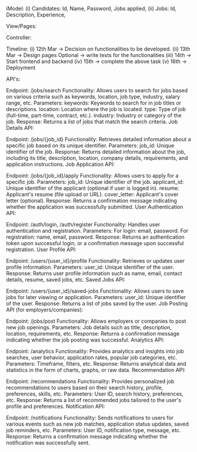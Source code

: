 iModel:
(i) Candidates: 
    Id, Name, Password, Jobs applied, 
(ii) Jobs:
    Id, Description, Experience, 


View/Pages:



Controller:



Timeline:
(i) 12th Mar -> Decision on functionalities to be developed.
(ii) 13th Mar -> Design pages
Optional -> write tests for the functionalities
(iii) 14th -> Start frontend and backend
(iv) 15th -> complete the above task
(v) 16th -> Deployment


API's:

Endpoint: /jobs/search
Functionality: Allows users to search for jobs based on various criteria such as keywords, location, job type, industry, salary range, etc.
Parameters:
keywords: Keywords to search for in job titles or descriptions.
location: Location where the job is located.
type: Type of job (full-time, part-time, contract, etc.).
industry: Industry or category of the job.
Response: Returns a list of jobs that match the search criteria.
Job Details API:

Endpoint: /jobs/{job_id}
Functionality: Retrieves detailed information about a specific job based on its unique identifier.
Parameters:
job_id: Unique identifier of the job.
Response: Returns detailed information about the job, including its title, description, location, company details, requirements, and application instructions.
Job Application API:

Endpoint: /jobs/{job_id}/apply
Functionality: Allows users to apply for a specific job.
Parameters:
job_id: Unique identifier of the job.
applicant_id: Unique identifier of the applicant (optional if user is logged in).
resume: Applicant's resume (file upload or URL).
cover_letter: Applicant's cover letter (optional).
Response: Returns a confirmation message indicating whether the application was successfully submitted.
User Authentication API:

Endpoint: /auth/login, /auth/register
Functionality: Handles user authentication and registration.
Parameters:
For login: email, password.
For registration: name, email, password.
Response: Returns an authentication token upon successful login, or a confirmation message upon successful registration.
User Profile API:

Endpoint: /users/{user_id}/profile
Functionality: Retrieves or updates user profile information.
Parameters:
user_id: Unique identifier of the user.
Response: Returns user profile information such as name, email, contact details, resume, saved jobs, etc.
Saved Jobs API:

Endpoint: /users/{user_id}/saved-jobs
Functionality: Allows users to save jobs for later viewing or application.
Parameters:
user_id: Unique identifier of the user.
Response: Returns a list of jobs saved by the user.
Job Posting API (for employers/companies):

Endpoint: /jobs/post
Functionality: Allows employers or companies to post new job openings.
Parameters:
Job details such as title, description, location, requirements, etc.
Response: Returns a confirmation message indicating whether the job posting was successful.
Analytics API:

Endpoint: /analytics
Functionality: Provides analytics and insights into job searches, user behavior, application rates, popular job categories, etc.
Parameters:
Timeframe, filters, etc.
Response: Returns analytical data and statistics in the form of charts, graphs, or raw data.
Recommendation API:

Endpoint: /recommendations
Functionality: Provides personalized job recommendations to users based on their search history, profile, preferences, skills, etc.
Parameters:
User ID, search history, preferences, etc.
Response: Returns a list of recommended jobs tailored to the user's profile and preferences.
Notification API:

Endpoint: /notifications
Functionality: Sends notifications to users for various events such as new job matches, application status updates, saved job reminders, etc.
Parameters:
User ID, notification type, message, etc.
Response: Returns a confirmation message indicating whether the notification was successfully sent.
